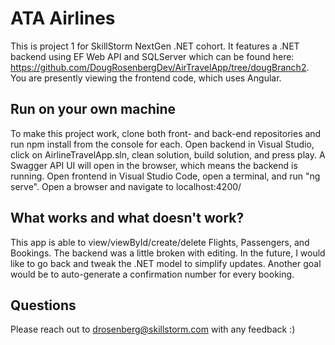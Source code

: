 # ATA Airlines
This is project 1 for SkillStorm NextGen .NET cohort. It features a .NET backend using EF Web API and SQLServer which can be found here: https://github.com/DougRosenbergDev/AirTravelApp/tree/dougBranch2. You are presently viewing the frontend code, which uses Angular.

## Run on your own machine
To make this project work, clone both front- and back-end repositories and run npm install from the console for each. Open backend in Visual Studio, click on AirlineTravelApp.sln, clean solution, build solution, and press play. A Swagger API UI will open in the browser, which means the backend is running. Open frontend in Visual Studio Code, open a terminal, and run "ng serve". Open a browser and navigate to localhost:4200/

## What works and what doesn't work?
This app is able to view/viewById/create/delete Flights, Passengers, and Bookings. The backend was a little broken with editing. In the future, I would like to go back and tweak the .NET model to simplify updates. Another goal would be to auto-generate a confirmation number for every booking.

## Questions
Please reach out to drosenberg@skillstorm.com with any feedback :)